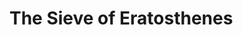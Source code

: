 # The Sieve of Eratosthenes

<!DOCTYPE html>
<html lang="en">
<head>
    <meta charset="UTF-8">
    <meta name="viewport" content="width=device-width, initial-scale=1.0">
    <style>
        .hoverbox {
            position: relative;
            display: inline-block;
            cursor: pointer;
            border-bottom: 1px dotted black;
        }

        .hoverbox .hoverbox-text {
            visibility: hidden;
            width: 120px;
            background-color: black;
            color: #fff;
            text-align: center;
            border-radius: 5px;
            padding: 5px;
            position: absolute;
            z-index: 1;
            bottom: 125%; /* Position the tooltip above the text */
            left: 50%;
            margin-left: -60px;
            opacity: 0;
            transition: opacity 0.3s;
        }

        .hoverbox .hoverbox-text::after {
            content: "";
            position: absolute;
            top: 100%; /* At the bottom of the tooltip */
            left: 50%;
            margin-left: -5px;
            border-width: 5px;
            border-style: solid;
            border-color: black transparent transparent transparent;
        }

        .hoverbox:hover .hoverbox-text {
            visibility: visible;
            opacity: 1;
        }
    </style>
</head>
<body>

<p>Here is an example of a <span class="hoverbox">hoverbox<span class="hoverbox-text">This is the hover text!</span></span> in Markdown.</p>

</body>
</html>

The Sieve of Eratosthenes (Air-Uh-Toss-The-Knees) is an ancient algorithm developed by the greek polymath, [Eratosthenes of Cyrene](https://en.wikipedia.org/wiki/Eratosthenes) (c. 276 BC – c. 195/194 BC).  The algorithm describes a very simple way to find all prime numbers up to a maximum value, $n$, and it does so without the use of multiplication or division.  This is notable since division, in particular, is [slow](https://en.wikipedia.org/wiki/Computational_complexity_of_mathematical_operations).  See the [wikipedia article](https://en.wikipedia.org/wiki/Division_algorithm#Fast_division_methods) on division algorithms for more information on slow vs. fast division methods.

The naive way to consider such a task is to simply check if each number, $x$,  up to $n$ is prime. Checking for primality is computationally difficult, although in 2002 (after *literally* **thousands** of years of thought) it *was* shown to be in the [complexity class P](https://en.wikipedia.org/wiki/P_(complexity)).  This difficult task needs to be done for every number $x$ less than $n$.  

The simple approach to testing some number, $x$, for primality is to divide $x$ by every number less than the square root of $x$.

> We can stop at the square root of $x$ since $\sqrt{x}$ is the multiplicative "half-way point".  That is, when I find a factor less than $\sqrt{x}$ I also find it's corresponding factor larger than $\sqrt{x}$.  For example, if I list out all the integers $a$, and $b$ such that $a \cdot b = 30$, I get the following:  
>
> | $a$ | $b$ |
> |-|-|
> | 1 | 30 |
> | 2 | 15 |
> | 3 | 10 |
> | 5 | 6 |
> | 6 | 5 |
> | 10 | 3 |
>
> At this point I have started to find redundant factors, this is because we have passed over $\sqrt{30} \approx 5.47$.

The process can be optimized a bit by only dividing by *prime* numbers less than $\sqrt{x}$.  The problem with this is the need for a list of primes up to $\sqrt{x}$, which makes the optimization ineffective for large $x$.

## The Algorithm

The Sieve does not require any primality testing and only involves the use of addition.  The steps of the algorithm can be outlined as follows:

1. Generate the full list of numbers from $2$ to $n$.  
    > We can start at 2 since 1 is not prime, by definition.
2. Find the first unmarked value, $p$. This number is prime.
3. Move through the list and scratch out every $p^{\text{th}}$ number, since it is a multiple of $p$ and therefore not prime.
4. Repeat from step 2 until $ p \geq n$.
    > We found the end of the list.

In other words, we begin by assuming every number is a candidate for being prime. Instead of finding the numbers that *are* prime, we eliminate numbers that *aren't*. Begin at the number $2$, it is prime. Every multiple of $2$ is therefore not prime; remove them from the pool. The next candidate is $3$.  Since it is not a multiple of anything before it, it must be prime. Now remove all multiples of $3$... and so on.  

I think it is important to recognize here that we are not exactly removing all multiples of the prime, $p$.  That is, of course, the effect; but it isn't really the action.  We never actually have to check if the number we scratch out is a multiple of $p$.  We simply move $p$ units to the right and scratch out whatever we land on. Even though checking for divisibility by $p$ is *one* division check, it is **still** a division check, and therefore slow. All we ever do is count to $p$ over and over again until we reach the end of the list.  This is what makes the algorithm so amazing; finding primes, which are **defined** by division, without having to divide.

We can optimize step 3 by starting our search for multiples at $p^2$ instead of $2p$.  This is because every multiple of $p$ less than $p^2$ is a multiple of a prime less than $p$. Therefore, we have already scratched them all out when we found the smaller primes.  As an example, consider the first three primes, $2$, $3$, and $5$.  
>$2$ is prime and so we scratch out all multiples of $2$ and we move on to the next prime, $3$.  
Now we move three units to the right and land on $6$, but $6=2\times3$ so we scratched it out when we found all the multiples of $2$.  The first thing we have no information on is $3\times3 = 9 = 3^2$.  Start from here and scratch out all multiples of 3.  
When we move on to $5$, we know that $2\times5 =10$ was scratched out during the $2$'s and $3\times5=15$ was scratched out during the $3$'s.  $4\times5$ was also scratched out during the $2$'s since $4=2\times2$.  Therefore, we can start at $5^2=25.

With the above optimization, we can rewrite the full implementation as follows:

1. Generate the full list of numbers from $2$ to $n$.  
    > We can start at 2 since 1 is not prime, by definition.
2. Find the first unmarked value, $p$. This number is prime.
3. Move through the list and scratch out every $p^{\text{th}}$ number beginning with $p^2$, since it is a multiple of $p$ and therefore not prime.
4. Repeat from step 2 until $p^2 > n$. All remaining unmarked values are prime. Complete.
    > At a certain point $p^2$ will be bigger than our maximum value, meaning we have nothing to scratch out anymore.  This will occur after $\sqrt{n}$ iterations.
